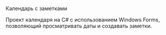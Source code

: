 Календарь с заметками

Проект календаря на C# с использованием Windows Forms, позволяющий просматривать даты и создавать заметки.
